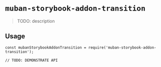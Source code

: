 # `muban-storybook-addon-transition`

> TODO: description

## Usage

```
const mubanStorybookAddonTransition = require('muban-storybook-addon-transition');

// TODO: DEMONSTRATE API
```
